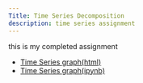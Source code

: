 ```yaml
---
Title: Time Series Decomposition
description: time series assignment
---
```

this is my completed assignment
- [Time Series graph(html)](M3Graphing.html)
- [Time Series graph(ipynb)](M3Graphing.ipynb)

